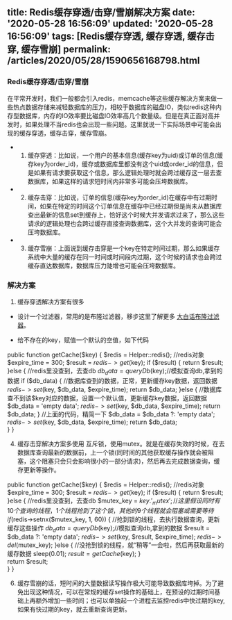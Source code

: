 title: Redis缓存穿透/击穿/雪崩解决方案
date: '2020-05-28 16:56:09'
updated: '2020-05-28 16:56:09'
tags: [Redis缓存穿透, 缓存穿透, 缓存击穿, 缓存雪崩]
permalink: /articles/2020/05/28/1590656168798.html
---
### Redis缓存穿透/击穿/雪崩

在平常开发时，我们一般都会引入redis，memcache等这些缓存解决方案来做一些热点数据存储来减轻数据库的压力，相较于数据库的磁盘IO，类似redis这种内存型数据库，内存的IO效率要比磁盘IO效率高几个数量级。但是在真正面对高并发时，如果处理不当redis也会出现一些问题。这里就说一下实际场景中可能会出现的缓存穿透，缓存击穿，缓存雪崩。

* 1. 缓存穿透：比如说，一个用户的基本信息(缓存key为uid)或订单的信息(缓存key为order_id)，缓存或数据库里都没有这个uid或order_id的信息，但是如果有请求要获取这个信息，那么逻辑处理时就会跨过缓存这一层去查数据库，如果这样的请求短时间内非常多可能会压垮数据库。
    
* 2. 缓存击穿：比如说，订单的信息(缓存key为order_id)在缓存中有过期时间，如果在特定的时间这个订单信息在缓存中已经过期但是尚未从数据库查出最新的信息set到缓存上，恰好这个时候大并发请求过来了，那么这些请求的逻辑处理也会跨过缓存直接查询数据库，这个大并发的查询可能会压垮数据库。
    
* 3. 缓存雪崩：上面说到缓存击穿是一个key在特定时间过期，那么如果缓存系统中大量的缓存在同一时间或时间段内过期，这个时候的请求也会跨过缓存直达数据库，数据库压力陡增也可能会压垮数据库。

### 解决方案

1. 缓存穿透解决方案有很多
    

* 设计一个过滤器，常用的是布隆过滤器，移步这里了解更多 [大白话布隆过滤器](https://www.cnblogs.com/CodeBear/p/10911177.html "大白话布隆过滤器")。
    
* 给不存在的key，赋值一个默认的空值，如下代码
    

public function getCache($key) {
        $redis =  Helper::redis(); //redis对象
        $expire_time = 300;
        $result = $redis->get($key);
        if ($result) {
            return $result;
        }else {
            //redis里没查到，去查db
            $db_data = queryDb($key);//模拟查询db,拿到的数据
            if ($db_data) {
                //数据库查到的数据，正常，更新缓存key数据，返回数据
                $redis->set($key, $db_data, $expire_time);
                return $db_data;
            }else {
                //数据库查不到该$key对应的数据，设置一个默认值，更新缓存key数据，返回数据
                $db_data = 'empty data';
                $redis->set($key, $db_data, $expire_time);
                return $db_data;
            }
            //上面的代码，精简一下
            $db_data = $db_data ?: 'empty data';
            $redis->set($key, $db_data, $expire_time);
            return $db_data;          
        }
    }

4. 缓存击穿解决方案多使用 互斥锁，使用mutex。就是在缓存失效的时候，在去数据库查询最新的数据前，上一个锁(同时间的其他获取缓存操作就会被阻塞，这个阻塞只会只会影响很小的一部分请求)，然后再去完成数据查询，缓存更新等操作。
    

public function getCache($key) {
        $redis =  Helper::redis(); //redis对象
        $expire_time = 300;
        $result = $redis->get($key);
        if ($result) {
            return $result;
        }else {
            //redis里没查到，去查db
            $mutex_key = $key . '_mutex';
            //这里假设同时有10个查询的线程，1个线程抢到了这个锁，其他的9个线程就会阻塞或需要等待
            if ($redis->setnx($mutex_key, 1, 60)) {
                //抢到锁的线程，去执行数据查询，更新缓存这些操作
                $db_data = queryDb($key);//模拟查询db,拿到的数据
                $result = $db_data ?: 'empty data';
                $redis->set($key, $result, $expire_time);
                $redis->del($mutex_key);
            }else {
                //没抢到锁的线程，就“稍等”一会啦，然后再获取最新的缓存数据
                sleep(0.01);
                $result = getCache($key);
            }                    
            return $result;          
        }
    }

6. 缓存雪崩的话，短时间的大量数据读写操作极大可能导致数据库垮掉。为了避免出现这种情况，可以在常规的缓存set操作的基础上，在预设的过期时间基础上再额外增加一些时间；也可以单独起一个进程去监控redis中快过期的key,如果有快过期的key，就去重新查询更新。
